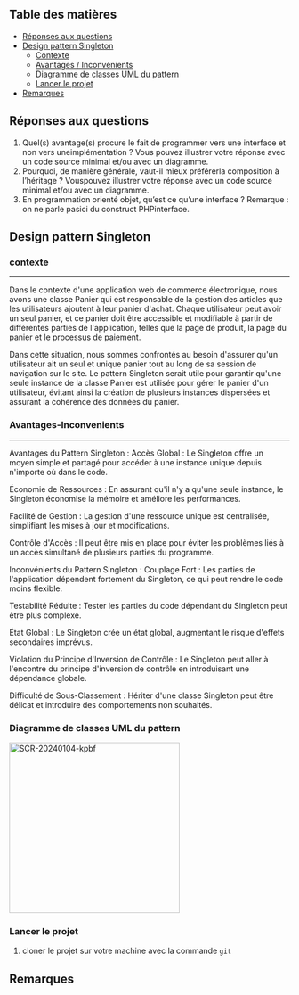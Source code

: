 ## Table des matières
- [Réponses aux questions](#réponses-aux-questions)
- [Design pattern Singleton](#design-pattern-singleton)
  - [Contexte](#contexte)
  - [Avantages / Inconvénients](#avantages-inconvenients)
  - [Diagramme de classes UML du pattern](#diagramme-de-classes-uml-du-pattern)
  - [Lancer le projet](#lancer-le-projet)
- [Remarques](#remarques)
## Réponses aux questions
1. Quel(s) avantage(s) procure le fait de programmer vers une interface et non vers uneimplémentation ? Vous pouvez illustrer votre réponse avec un code source minimal et/ou avec un diagramme.
2. Pourquoi, de manière générale, vaut-il mieux préférerla composition à l’héritage ? Vouspouvez illustrer votre réponse avec un code source minimal et/ou avec un diagramme.
3. En programmation orienté objet, qu’est ce qu’une interface ? Remarque : on ne parle pasici du construct PHPinterface.
## Design pattern Singleton
    
### contexte
---
    
Dans le contexte d'une application web de commerce électronique, nous avons une classe Panier qui est responsable de la gestion des articles que les utilisateurs ajoutent à leur panier d'achat. Chaque utilisateur peut avoir un seul panier, et ce panier doit être accessible et modifiable à partir de différentes parties de l'application, telles que la page de produit, la page du panier et le processus de paiement.

Dans cette situation, nous sommes confrontés au besoin d'assurer qu'un utilisateur ait un seul et unique panier tout au long de sa session de navigation sur le site. Le pattern Singleton serait utile pour garantir qu'une seule instance de la classe Panier est utilisée pour gérer le panier d'un utilisateur, évitant ainsi la création de plusieurs instances dispersées et assurant la cohérence des données du panier.
   
   
### Avantages-Inconvenients
---


Avantages du Pattern Singleton :
Accès Global : Le Singleton offre un moyen simple et partagé pour accéder à une instance unique depuis n'importe où dans le code.

Économie de Ressources : En assurant qu'il n'y a qu'une seule instance, le Singleton économise la mémoire et améliore les performances.

Facilité de Gestion : La gestion d'une ressource unique est centralisée, simplifiant les mises à jour et modifications.

Contrôle d'Accès : Il peut être mis en place pour éviter les problèmes liés à un accès simultané de plusieurs parties du programme.

Inconvénients du Pattern Singleton :
Couplage Fort : Les parties de l'application dépendent fortement du Singleton, ce qui peut rendre le code moins flexible.

Testabilité Réduite : Tester les parties du code dépendant du Singleton peut être plus complexe.

État Global : Le Singleton crée un état global, augmentant le risque d'effets secondaires imprévus.

Violation du Principe d'Inversion de Contrôle : Le Singleton peut aller à l'encontre du principe d'inversion de contrôle en introduisant une dépendance globale.

Difficulté de Sous-Classement : Hériter d'une classe Singleton peut être délicat et introduire des comportements non souhaités.

### Diagramme de classes UML du pattern

<img width="306" alt="SCR-20240104-kpbf" src="https://github.com/Dteeech/MDS-design-pattern/assets/100597736/18c98906-b566-435d-be67-02a44db48f41">

### Lancer le projet
  1. cloner le projet sur votre machine avec la commande `git `

## Remarques
